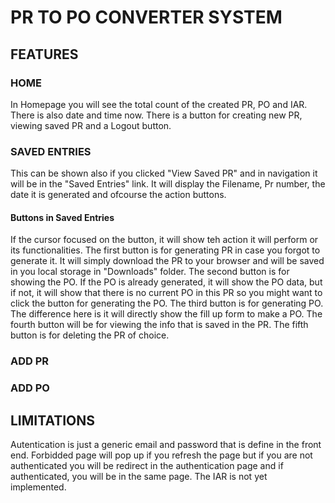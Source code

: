 # PR TO PO CONVERTER SYSTEM

## FEATURES

### HOME

In Homepage you will see the total count of the created PR, PO and IAR. There is also date and time now. There is a button for creating new PR, viewing saved PR and a Logout button.

### SAVED ENTRIES

This can be shown also if you clicked "View Saved PR" and in navigation it will be in the "Saved Entries" link. It will display the Filename, Pr number, the date it is generated and ofcourse the action buttons.

#### Buttons in Saved Entries

If the cursor focused on the button, it will show teh action it will perform or its functionalities.
The first button is for generating PR in case you forgot to generate it. It will simply download the PR to your browser and will be saved in you local storage in "Downloads" folder.
The second button is for showing the PO. If the PO is already generated, it will show the PO data, but if not, it will show that there is no current PO in this PR so you might want to click the button for generating the PO.
The third button is for generating PO. The difference here is it will directly show the fill up form to make a PO.
The fourth button will be for viewing the info that is saved in the PR.
The fifth button is for deleting the PR of choice.

### ADD PR

### ADD PO

## LIMITATIONS

Autentication is just a generic email and password that is define in the front end. Forbidded page will pop up if you refresh the page but if you are not authenticated you will be redirect in the authentication page and if authenticated, you will be in the same page. The IAR is not yet implemented.

##
